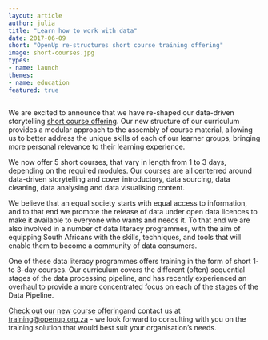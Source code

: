 ```yaml
---
layout: article
author: julia
title: "Learn how to work with data"
date: 2017-06-09
short: "OpenUp re-structures short course training offering"
image: short-courses.jpg
types:
- name: launch
themes:
- name: education
featured: true
---
```


We are excited to announce that we have re-shaped our data-driven storytelling [short course offering](https://openup.org.za/courses.html).  Our new structure of our curriculum provides a modular approach to the assembly of course material, allowing us to better address the unique skills of each of our learner groups, bringing more personal relevance to their learning experience.

We now offer 5 short courses, that vary in length from 1 to 3 days, depending on the required modules.  Our courses are all centerred around data-driven storytelling and cover introductory, data sourcing, data cleaning, data analysing and data visualising content.

We believe that an equal society starts with equal access to information, and to that end we promote the release of data under open data licences to make it available to everyone who wants and needs it.  To that end we are also involved in a number of data literacy programmes, with the aim of equipping South Africans with the skills, techniques, and tools that will enable them to become a community of data consumers.

One of these data literacy programmes offers training in the form of short 1- to 3-day courses.  Our curriculum covers the different (often) sequential stages of the data processing pipeline, and has recently experienced an overhaul to provide a more concentrated focus on each of the stages of the Data Pipeline.

[Check out our new course offering](https://openup.org.za/courses.html)and contact us at <training@openup.org.za> - we look forward to consulting with you on the training solution that would best suit your organisation’s needs.
